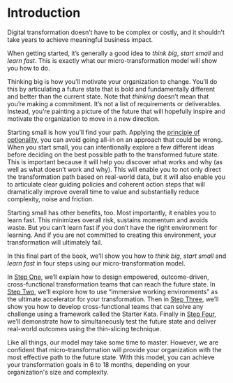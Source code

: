 # Introduction

Digital transformation doesn’t have to be complex or costly, and it shouldn’t take years to achieve meaningful business impact.

When getting started, it’s generally a good idea to _think big_, _start small_ and _learn fast_. This is exactly what our micro-transformation model will show you how to do.

Thinking big is how you’ll motivate your organization to change. You’ll do this by articulating a future state that is bold and fundamentally different and better than the current state. Note that _thinking_ doesn’t mean that you’re making a commitment. It’s not a list of requirements or deliverables. Instead, you’re painting a picture of the future that will hopefully inspire and motivate the organization to move in a new direction.

Starting small is how you’ll find your path. Applying the [principle of optionality](../glossary.md), you can avoid going all-in on an approach that could be wrong. When you start small, you can intentionally explore a few different ideas before deciding on the best possible path to the transformed future state. This is important because it will help you discover what works and why \(as well as what doesn’t work and why\). This will enable you to not only direct the transformation path based on real-world data, but it will also enable you to articulate clear guiding policies and coherent action steps that will dramatically improve overall time to value and substantially reduce complexity, noise and friction.

Starting small has other benefits, too. Most importantly, it enables you to learn fast. This minimizes overall risk, sustains momentum and avoids waste. But you can’t learn fast if you don’t have the right environment for learning. And if you are not committed to creating this environment, your transformation will ultimately fail.

In this final part of the book, we’ll show you how to _think big_, _start small_ and _learn fast_ in four steps using our micro-transformation model.

In [Step One](step-1-design-effective-cross-functional-teams/), we’ll explain how to design empowered, outcome-driven, cross-functional transformation teams that can reach the future state. In [Step Two](step-two-create-immersive-working-environments/), we’ll explore how to use “immersive working environments” as the ultimate accelerator for your transformation. Then in [Step Three](step-three-implement-the-starter-kata/), we’ll show you how to develop cross-functional teams that can solve any challenge using a framework called the Starter Kata. Finally in [Step Four](step-four-thin-slice-the-work/), we’ll demonstrate how to simultaneously test the future state and deliver real-world outcomes using the thin-slicing technique.

Like all things, our model may take some time to master. However, we are confident that micro-transformation will provide your organization with the most effective path to the future state. With this model, you can achieve your transformation goals in 6 to 18 months, depending on your organization's size and complexity.

